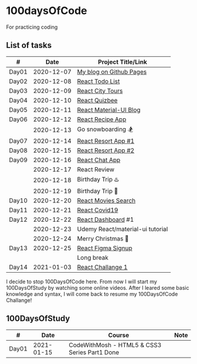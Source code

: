 # 100daysOfCode
For practicing coding

## List of tasks
| # | Date | Project Title/Link |
| - | ---- | ------------------- |
| Day01 | 2020-12-07 | [My blog on Github Pages](https://github.com/yujuc/100DaysOfCode/wiki/My-blog-on-Github-Pages) |
| Day02 | 2020-12-08 | [React Todo List](https://github.com/yujuc/100DaysOfCode/tree/main/react-todo-list) |
| Day03 | 2020-12-09 | [React City Tours](https://github.com/yujuc/100DaysOfCode/tree/main/react-city-tours) |
| Day04 | 2020-12-10 | [React Quizbee](https://github.com/yujuc/100DaysOfCode/tree/main/react-quizbee) |
| Day05 | 2020-12-11 | [React Material-UI Blog](https://github.com/yujuc/100DaysOfCode/tree/main/react-material-ui-blog) |
| Day06 | 2020-12-12 | [React Recipe App](https://github.com/yujuc/100DaysOfCode/tree/main/react-recipe-app) |
|       | 2020-12-13 | Go snowboarding 🏂 |
| Day07 | 2020-12-14 | [React Resort App #1](https://github.com/yujuc/100DaysOfCode/tree/main/react-resort) |
| Day08 | 2020-12-15 | [React Resort App #2](https://github.com/yujuc/100DaysOfCode/tree/main/react-resort) |
| Day09 | 2020-12-16 | [React Chat App](https://github.com/yujuc/100DaysOfCode/tree/main/react-chats) |
|       | 2020-12-17 | React Review |
|       | 2020-12-18 | Birthday Trip ♨️ |
|       | 2020-12-19 | Birthday Trip 🎂|
| Day10 | 2020-12-20 | [React Movies Search](https://github.com/yujuc/100DaysOfCode/tree/main/react-movies-search)|
| Day11 | 2020-12-21 | [React Covid19](https://github.com/yujuc/100DaysOfCode/tree/main/react-covid19)|
| Day12 | 2020-12-22 | [React Dashboard](https://github.com/yujuc/100DaysOfCode/tree/main/react-dashboard) #1 |
|  | 2020-12-23 | Udemy React/material-ui tutorial |
|  | 2020-12-24 | Merry Christmas 🎄 |
| Day13 | 2020-12-25 | [React Figma Signup](https://github.com/yujuc/100DaysOfCode/tree/main/react-figma-signup) |
|  |  | Long break |
| Day14 | 2021-01-03 | [React Challange 1](https://github.com/yujuc/100DaysOfCode/tree/main/react-challenge/challenge-1-display-data-starter) |

I decide to stop 100DaysOfCode here. From now I will start my 100DaysOfStudy by watching some online videos. After I leared some basic knowledge and syntax, I will come back to resume my 100DaysOfCode Challange!

## 100DaysOfStudy

| # | Date | Course | Note |
| - | ---- | ------ | ---- |
| Day01 | 2021-01-15 | CodeWithMosh - HTML5 & CSS3 Series Part1 Done | |
